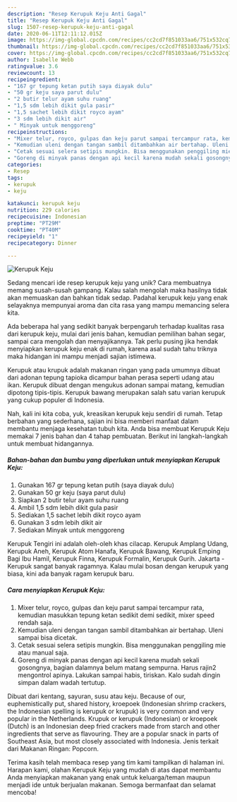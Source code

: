 ```yaml
---
description: "Resep Kerupuk Keju Anti Gagal"
title: "Resep Kerupuk Keju Anti Gagal"
slug: 1507-resep-kerupuk-keju-anti-gagal
date: 2020-06-11T12:11:12.015Z
image: https://img-global.cpcdn.com/recipes/cc2cd7f851033aa6/751x532cq70/kerupuk-keju-foto-resep-utama.jpg
thumbnail: https://img-global.cpcdn.com/recipes/cc2cd7f851033aa6/751x532cq70/kerupuk-keju-foto-resep-utama.jpg
cover: https://img-global.cpcdn.com/recipes/cc2cd7f851033aa6/751x532cq70/kerupuk-keju-foto-resep-utama.jpg
author: Isabelle Webb
ratingvalue: 3.6
reviewcount: 13
recipeingredient:
- "167 gr tepung ketan putih saya diayak dulu"
- "50 gr keju saya parut dulu"
- "2 butir telur ayam suhu ruang"
- "1,5 sdm lebih dikit gula pasir"
- "1,5 sachet lebih dikit royco ayam"
- "3 sdm lebih dikit air"
- " Minyak untuk menggoreng"
recipeinstructions:
- "Mixer telur, royco, gulpas dan keju parut sampai tercampur rata, kemudian masukkan tepung ketan sedikit demi sedikit, mixer speed rendah saja."
- "Kemudian uleni dengan tangan sambil ditambahkan air bertahap. Uleni sampai bisa dicetak."
- "Cetak sesuai selera setipis mungkin. Bisa menggunakan penggiling mie atau manual saja."
- "Goreng di minyak panas dengan api kecil karena mudah sekali gosongnya, bagian dalamnya belum matang sempurna. Harus rajin2 mengontrol apinya. Lakukan sampai habis, tiriskan. Kalo sudah dingin simpan dalam wadah tertutup."
categories:
- Resep
tags:
- kerupuk
- keju

katakunci: kerupuk keju 
nutrition: 229 calories
recipecuisine: Indonesian
preptime: "PT29M"
cooktime: "PT40M"
recipeyield: "1"
recipecategory: Dinner

---
```



![Kerupuk Keju](https://img-global.cpcdn.com/recipes/cc2cd7f851033aa6/751x532cq70/kerupuk-keju-foto-resep-utama.jpg)

Sedang mencari ide resep kerupuk keju yang unik? Cara membuatnya memang susah-susah gampang. Kalau salah mengolah maka hasilnya tidak akan memuaskan dan bahkan tidak sedap. Padahal kerupuk keju yang enak selayaknya mempunyai aroma dan cita rasa yang mampu memancing selera kita.

Ada beberapa hal yang sedikit banyak berpengaruh terhadap kualitas rasa dari kerupuk keju, mulai dari jenis bahan, kemudian pemilihan bahan segar, sampai cara mengolah dan menyajikannya. Tak perlu pusing jika hendak menyiapkan kerupuk keju enak di rumah, karena asal sudah tahu triknya maka hidangan ini mampu menjadi sajian istimewa.

Kerupuk atau krupuk adalah makanan ringan yang pada umumnya dibuat dari adonan tepung tapioka dicampur bahan perasa seperti udang atau ikan. Kerupuk dibuat dengan mengukus adonan sampai matang, kemudian dipotong tipis-tipis. Kerupuk bawang merupakan salah satu varian kerupuk yang cukup populer di Indonesia.


Nah, kali ini kita coba, yuk, kreasikan kerupuk keju sendiri di rumah. Tetap berbahan yang sederhana, sajian ini bisa memberi manfaat dalam membantu menjaga kesehatan tubuh kita. Anda bisa membuat Kerupuk Keju memakai 7 jenis bahan dan 4 tahap pembuatan. Berikut ini langkah-langkah untuk membuat hidangannya.

<!--inarticleads1-->

##### Bahan-bahan dan bumbu yang diperlukan untuk menyiapkan Kerupuk Keju:

1. Gunakan 167 gr tepung ketan putih (saya diayak dulu)
1. Gunakan 50 gr keju (saya parut dulu)
1. Siapkan 2 butir telur ayam suhu ruang
1. Ambil 1,5 sdm lebih dikit gula pasir
1. Sediakan 1,5 sachet lebih dikit royco ayam
1. Gunakan 3 sdm lebih dikit air
1. Sediakan  Minyak untuk menggoreng


Kerupuk Tengiri ini adalah oleh-oleh khas cilacap. Kerupuk Amplang Udang, Kerupuk Aneh, Kerupuk Atom Hanafa, Kerupuk Bawang, Kerupuk Emping Bagi Ibu Hamil, Kerupuk Finna, Kerupuk Formalin, Kerupuk Gurih. Jakarta - Kerupuk sangat banyak ragamnya. Kalau mulai bosan dengan kerupuk yang biasa, kini ada banyak ragam kerupuk baru. 

<!--inarticleads2-->

##### Cara menyiapkan Kerupuk Keju:

1. Mixer telur, royco, gulpas dan keju parut sampai tercampur rata, kemudian masukkan tepung ketan sedikit demi sedikit, mixer speed rendah saja.
1. Kemudian uleni dengan tangan sambil ditambahkan air bertahap. Uleni sampai bisa dicetak.
1. Cetak sesuai selera setipis mungkin. Bisa menggunakan penggiling mie atau manual saja.
1. Goreng di minyak panas dengan api kecil karena mudah sekali gosongnya, bagian dalamnya belum matang sempurna. Harus rajin2 mengontrol apinya. Lakukan sampai habis, tiriskan. Kalo sudah dingin simpan dalam wadah tertutup.


Dibuat dari kentang, sayuran, susu atau keju. Because of our, euphemistically put, shared history, kroepoek (Indonesian shrimp crackers, the Indonesian spelling is kerupuk or krupuk) is very common and very popular in the Netherlands. Krupuk or kerupuk (Indonesian) or kroepoek (Dutch) is an Indonesian deep fried crackers made from starch and other ingredients that serve as flavouring. They are a popular snack in parts of Southeast Asia, but most closely associated with Indonesia. Jenis terkait dari Makanan Ringan: Popcorn. 

Terima kasih telah membaca resep yang tim kami tampilkan di halaman ini. Harapan kami, olahan Kerupuk Keju yang mudah di atas dapat membantu Anda menyiapkan makanan yang enak untuk keluarga/teman maupun menjadi ide untuk berjualan makanan. Semoga bermanfaat dan selamat mencoba!
